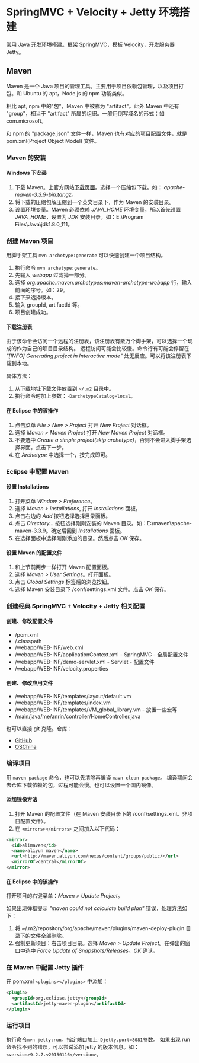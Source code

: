 # SpringMVC + Velocity + Jetty 环境搭建

常用 Java 开发环境搭建。框架 SpringMVC，模板 Velocity，开发服务器 Jetty。

## Maven

Maven 是一个 Java 项目的管理工具。主要用于项目依赖包管理，以及项目打包。和 Ubuntu 的 apt，Node.js 的 npm 功能类似。

相比 apt, npm 中的"包"，Maven 中被称为 "artifact"。此外 Maven 中还有 "group"，相当于 "artifact" 所属的组织。一般用倒写域名的形式：如 com.microsoft。

和 npm 的 "package.json" 文件一样，Maven 也有对应的项目配置文件，就是 pom.xml(Project Object Model) 文件。

### Maven 的安装

#### Windows 下安装

1. 下载 Maven。上官方网站[下载页面](http://maven.apache.org/download.cgi)。选择一个压缩包下载。如：	*apache-maven-3.3.9-bin.tar.gz*。
2. 将下载的压缩包解压缩到一个英文目录下，作为 Maven 的安装目录。
3. 设置环境变量。Maven 必须依赖 *JAVA_HOME* 环境变量，所以首先设置 *JAVA_HOME*，设置为 *JDK* 安装目录。如：E:\Program Files\Java\jdk1.8.0_111。

### 创建 Maven 项目

用脚手架工具 `mvn archetype:generate` 可以快速创建一个项目结构。

1. 执行命令 `mvn archetype:generate`。
2. 先输入 *webapp* 过滤掉一部分。
3. 选择 *org.apache.maven.archetypes:maven-archetype-webapp* 行，输入前面的序号。如：29。
4. 接下来选择版本。
5. 输入 groupId, artifactId 等。
6. 项目创建成功。

#### 下载注册表

由于该命令会访问一个远程的注册表，该注册表有数万个脚手架，可以选择一个现成的作为自己的项目目录结构。
远程访问可能会比较慢。命令行有可能会停留在 *"[INFO] Generating project in Interactive mode"* 处无反应。可以将该注册表下载到本地。

具体方法：
1. 从[下载地址](http://repo1.maven.org/maven2/archetype-catalog.xml)下载文件放置到 `~/.m2` 目录中。
2. 执行命令时加上参数：`-DarchetypeCatalog=local`。

#### 在 Eclipse 中的该操作

1. 点击菜单 *File > New > Project* 打开 *New Project* 对话框。
2. 选择 *Maven > Maven Project* 打开 *New Maven Project* 对话框。
3. 不要选中 *Create a simple project(skip archetype)*，否则不会进入脚手架选择界面。点击下一步。
4. 在 *Archetype* 中选择一个，按完成即可。

### Eclipse 中配置 Maven

#### 设置 Installations

1. 打开菜单 *Window > Preference*。
2. 选择 *Maven > installations*, 打开 *Installations* 面板。
3. 点击右边的 *Add* 按钮选择选择目录面板。
4. 点击 *Directory...* 按钮选择刚刚安装的 Maven 目录。如：E:\\maven\\apache-maven-3.3.9。确定后回到 *Installations* 面板。
5. 在选择面板中选择刚刚添加的目录。然后点击 *OK* 保存。

#### 设置 Maven 的配置文件

1. 和上节前两步一样打开 Maven 配置面板。
2. 选择 *Maven > User Settings*。打开面板。
3. 点击 *Global Settings* 标签后的浏览按钮。
4. 选择 Maven 安装目录下 /conf/settings.xml 文件。点击 *OK* 保存。

### 创建经典 SpringMVC + Velocity + Jetty 相关配置

#### 创建、修改配置文件

* /pom.xml
* /.classpath
* /webapp/WEB-INF/web.xml
* /webapp/WEB-INF/applicationContext.xml - SpringMVC - 全局配置文件
* /webapp/WEB-INF/demo-servlet.xml - Servlet - 配置文件
* /webapp/WEB-INF/velocity.properties

#### 创建、修改应用文件

* /webapp/WEB-INF/templates/layout/default.vm
* /webapp/WEB-INF/templates/index.vm
* /webapp/WEB-INF/templates/VM_global_library.vm - 放置一些宏等
* /main/java/me/anrin/controller/HomeController.java

也可以直接 git 克隆。仓库：
* [GitHub](https://github.com/wuanrin/javaweb-demo.git)
* [OSChina](https://git.oschina.net/wuanrin/javaweb-demo.git)

### 编译项目

用 `maven package` 命令，也可以先清除再编译 `mavn clean package`。
编译期间会去仓库下载依赖的包，过程可能会慢。也可以设置一个国内镜像。

#### 添加镜像方法

1. 打开 Maven 的配置文件（在 Maven 安装目录下的 /conf/settings.xml。非项目配置文件）。
2. 在 `<mirrors></mirrors>` 之间加入以下代码：

```xml
<mirror>
  <id>alimaven</id>
  <name>aliyun maven</name>
  <url>http://maven.aliyun.com/nexus/content/groups/public/</url>
  <mirrorOf>central</mirrorOf>
</mirror>
```

#### 在 Eclipse 中的该操作

打开项目的右键菜单：*Maven > Update Project*。

如果出现弹框提示 *"maven could not calculate build plan"* 错误，处理方法如下：
1. 将 ~/.m2/repository/org/apache/maven/plugins/maven-deploy-plugin 目录下的文件全部删除。
2. 强制更新项目：右击项目目录。选择 *Maven > Update Project*。在弹出的窗口中选中 *Force Update of Snapshots/Releases*。*OK* 确认。

### 在 Maven 中配置 Jetty 插件

在 pom.xml `<plugins></plugins>` 中添加：

```xml
<plugin>
  <groupId>org.eclipse.jetty</groupId>
  <artifactId>jetty-maven-plugin</artifactId>
</plugin>
```

### 运行项目

执行命令`mvn jetty:run`。指定端口加上`-Djetty.port=8081`参数。
如果出现 run 命令找不到的错误，可以尝试添加 jetty 的版本信息。如：`<version>9.2.7.v20150116</version>`。
